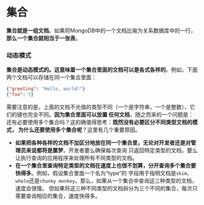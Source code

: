 集合
=========================================================================
**集合就是一组文档**。如果将MongoDB中的一个文档比喻为关系数据库中的一行，**那么一个集合就相当于一张表**。

### 动态模式
**集合是动态模式的。这意味着一个集合里面的文档可以是各式各样的**。例如，下面两个文档可以存储在同一个集合里面：
```json
{"greeting": "Hello, world!"}
{"foo": 5}
```
需要注意的是，上面的文档不光值的类型不同（一个是字符串，一个是整数），它们的键也完全不同。**因为集合里面可以放置
任何文档**，随之而来的一个问题是：还有必要使用多个集合吗？这的确值得思考：**既然没有必要区分不同类型文档的模式，
为什么还要使用多个集合呢**？这里有几个重要原因。
+ **如果把各种各样的文档不加区分地放在同一个集合里，无论对开发者还是对管理员来说都将是噩梦**。开发者要么确保每次查询
只返回特定类型的文档，要么让执行查询的应用程序来处理所有不同类型的文档。
+ **在一个集合里查询特定类型的文档在速度上也很不划算，分开查询多个集合要快得多**。例如，假设集合里面一个名为“type”的
字段用于指明文档是`skim`、`whole`还是`chunky monkey`。那么，如果从一个集合中查询这三种类型的文档，速度会很慢。
但如果将这三种不同类型的文档拆分为三个不同的集合，每次只需要查询相应的集合，速度快得多。
